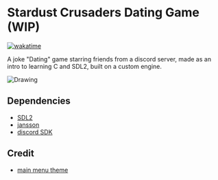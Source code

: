 # Stardust Crusaders Dating Game (WIP)

[![wakatime](https://wakatime.com/badge/user/3e73d21c-9ccb-4e77-ab4d-6f58f0296cfa/project/6f9bf7f2-a63f-480c-ae9d-924c770d6e52.svg)](https://wakatime.com/badge/user/3e73d21c-9ccb-4e77-ab4d-6f58f0296cfa/project/6f9bf7f2-a63f-480c-ae9d-924c770d6e52)

A joke "Dating" game starring friends from a discord server, made as an intro to learning C and SDL2, built on a custom engine.

![Drawing](https://github.com/Yoyolick/SCDG/assets/43967290/f98545d1-c4ba-419e-a674-da436f591d23)

## Dependencies

- [SDL2](https://www.libsdl.org/)
- [jansson](https://github.com/akheron/jansson)
- [discord SDK](https://discord.com/developers/docs/game-sdk/sdk-starter-guide)

## Credit

- [main menu theme](https://www.youtube.com/watch?v=LGqDB4qmDVM)
